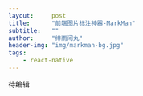 ```yaml
---
layout:     post
title:      "前端图片标注神器-MarkMan"
subtitle:   ""
author:     "绯雨闲丸"
header-img: "img/markman-bg.jpg"
tags:
    - react-native
---
```


>

待编辑
